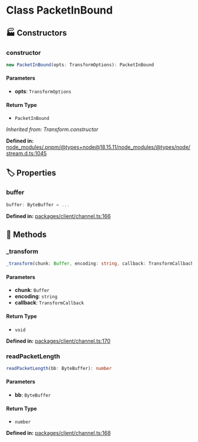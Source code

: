 # Class PacketInBound

## 🏭 Constructors

### constructor

```ts
new PacketInBound(opts: TransformOptions): PacketInBound
```
#### Parameters

- **opts**: `TransformOptions`
#### Return Type

- `PacketInBound`

*Inherited from: Transform.constructor*

<p style="font-size: 14px; color: var(--vp-c-text-2)">
<strong>Defined in:</strong> <a href="https://github.com/voxelum/minecraft-launcher-core-node/blob/master/node_modules/.pnpm/@types+node@18.15.11/node_modules/@types/node/stream.d.ts#L1045" target="_blank" rel="noreferrer">node_modules/.pnpm/@types+node@18.15.11/node_modules/@types/node/stream.d.ts:1045</a>
</p>


## 🏷️ Properties

### buffer <Badge type="danger" text="private" />

```ts
buffer: ByteBuffer = ...
```
<p style="font-size: 14px; color: var(--vp-c-text-2)">
<strong>Defined in:</strong> <a href="https://github.com/voxelum/minecraft-launcher-core-node/blob/master/packages/client/channel.ts#L166" target="_blank" rel="noreferrer">packages/client/channel.ts:166</a>
</p>


## 🔧 Methods

### _transform

```ts
_transform(chunk: Buffer, encoding: string, callback: TransformCallback): void
```
#### Parameters

- **chunk**: `Buffer`
- **encoding**: `string`
- **callback**: `TransformCallback`
#### Return Type

- `void`

<p style="font-size: 14px; color: var(--vp-c-text-2)">
<strong>Defined in:</strong> <a href="https://github.com/voxelum/minecraft-launcher-core-node/blob/master/packages/client/channel.ts#L170" target="_blank" rel="noreferrer">packages/client/channel.ts:170</a>
</p>


### readPacketLength <Badge type="warning" text="protected" /> <Badge type="warning" text="abstract" />

```ts
readPacketLength(bb: ByteBuffer): number
```
#### Parameters

- **bb**: `ByteBuffer`
#### Return Type

- `number`

<p style="font-size: 14px; color: var(--vp-c-text-2)">
<strong>Defined in:</strong> <a href="https://github.com/voxelum/minecraft-launcher-core-node/blob/master/packages/client/channel.ts#L168" target="_blank" rel="noreferrer">packages/client/channel.ts:168</a>
</p>


